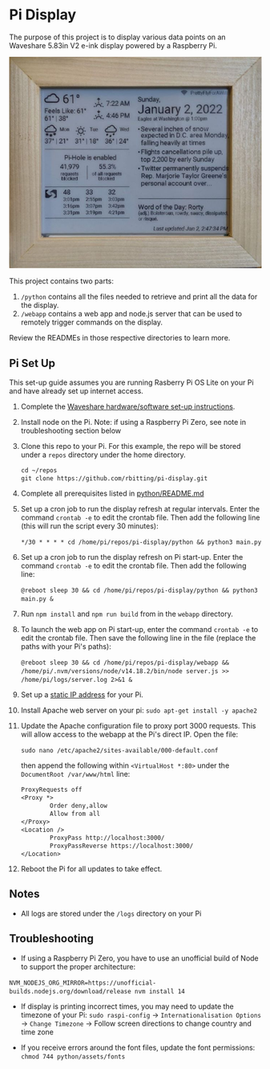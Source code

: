 # Pi Display

The purpose of this project is to display various data points on an Waveshare 5.83in V2 e-ink display powered by a Raspberry Pi.

![Photo of the Pi display displaying all data](python/assets/pi-display.jpg)

This project contains two parts:

1. `/python` contains all the files needed to retrieve and print all the data for the display.
1. `/webapp` contains a web app and node.js server that can be used to remotely trigger commands on the display.

Review the READMEs in those respective directories to learn more.

## Pi Set Up

This set-up guide assumes you are running Rasberry Pi OS Lite on your Pi and have already set up internet access.

1. Complete the [Waveshare hardware/software set-up instructions](https://www.waveshare.com/wiki/5.83inch_e-Paper_HAT).

1. Install node on the Pi. Note: if using a Raspberry Pi Zero, see note in troubleshooting section below

1. Clone this repo to your Pi. For this example, the repo will be stored under a `repos` directory under the home directory.

    ```
    cd ~/repos
    git clone https://github.com/rbitting/pi-display.git
    ```

1. Complete all prerequisites listed in [python/README.md](python/README.md#Prerequisites)

1. Set up a cron job to run the display refresh at regular intervals. Enter the command `crontab -e` to edit the crontab file. Then add the following line (this will run the script every 30 minutes):

    ```*/30 * * * * cd /home/pi/repos/pi-display/python && python3 main.py```

1. Set up a cron job to run the display refresh on Pi start-up. Enter the command `crontab -e` to edit the crontab file. Then add the following line:

    ```@reboot sleep 30 && cd /home/pi/repos/pi-display/python && python3 main.py &```

1. Run `npm install` and `npm run build` from in the `webapp` directory.

1. To launch the web app on Pi start-up, enter the command `crontab -e` to edit the crontab file. Then save the following line in the file (replace the paths with your Pi's paths):

    ```@reboot sleep 30 && cd /home/pi/repos/pi-display/webapp && /home/pi/.nvm/versions/node/v14.18.2/bin/node server.js >> /home/pi/logs/server.log 2>&1 &```

1. Set up a [static IP address](https://thepihut.com/blogs/raspberry-pi-tutorials/how-to-give-your-raspberry-pi-a-static-ip-address-update) for your Pi.

1. Install Apache web server on your pi: `sudo apt-get install -y apache2`

1. Update the Apache configuration file to proxy port 3000 requests. This will allow access to the webapp at the Pi's direct IP. Open the file:

    ```sudo nano /etc/apache2/sites-available/000-default.conf```
    
    then append the following within `<VirtualHost *:80>` under the `DocumentRoot /var/www/html` line:

    ```
    ProxyRequests off
    <Proxy *>
            Order deny,allow
            Allow from all
    </Proxy>
    <Location />
            ProxyPass http://localhost:3000/
            ProxyPassReverse https://localhost:3000/
    </Location>
    ```

1. Reboot the Pi for all updates to take effect.

## Notes

* All logs are stored under the `/logs` directory on your Pi

## Troubleshooting

* If using a Raspberry Pi Zero, you have to use an unofficial build of Node to support the proper architecture:

```NVM_NODEJS_ORG_MIRROR=https://unofficial-builds.nodejs.org/download/release nvm install 14```

* If display is printing incorrect times, you may need to update the timezone of your Pi: `sudo raspi-config` -> `Internationalisation Options` -> `Change Timezone` -> Follow screen directions to change country and time zone

* If you receive errors around the font files, update the font permissions: `chmod 744 python/assets/fonts`